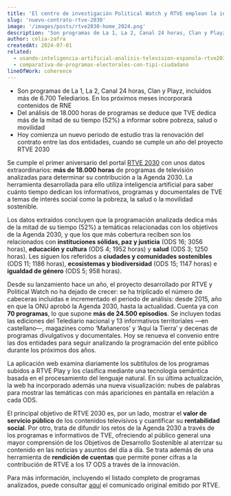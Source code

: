 ```yaml
---
title: 'El centro de investigación Political Watch y RTVE emplean la inteligencia artificial para analizar los temas tratados en 70 espacios informativos'
slug: 'nuevo-contrato-rtve-2030'
image: '/images/posts/rtve2030-home_2024.png'
description: 'Son programas de La 1, La 2, Canal 24 horas, Clan y Playz, incluidos más de 6.700 Telediarios. En los próximos meses incorporará contenidos de RNE. Del análisis de 18.000 horas de programas se deduce que TVE dedica más de la mitad de su tiempo (52%) a informar sobre pobreza, salud o movilidad. Hoy comienza un nuevo periodo de estudio tras la renovación del contrato entre las dos entidades, cuando se cumple un año del proyecto RTVE 2030.'
author: celia-zafra
createdAt: 2024-07-01
related:
  - usando-inteligencia-artificial-analisis-television-espanola-rtve2030
  - comparativa-de-programas-electorales-con-tipi-ciudadano
lineOfWork: coherence
---
```


* Son programas de La 1, La 2, Canal 24 horas, Clan y Playz, incluidos más de 6.700 Telediarios. En los próximos meses incorporará contenidos de RNE
* Del análisis de 18.000 horas de programas se deduce que TVE dedica más de la mitad de su tiempo (52%) a informar sobre pobreza, salud o movilidad
* Hoy comienza un nuevo periodo de estudio tras la renovación del contrato entre las dos entidades, cuando se cumple un año del proyecto RTVE 2030

Se cumple el primer aniversario del portal [RTVE 2030](https://rtve2030.rtve.es/) con unos datos extraordinarios: **más de 18.000 horas** de programas de televisión analizadas para determinar su contribución a la Agenda 2030. La herramienta desarrollada para ello utiliza inteligencia artificial para saber cuánto tiempo dedican los informativos, programas y documentales de TVE a temas de interés social como la pobreza, la salud o la movilidad sostenible.

Los datos extraídos concluyen que la programación analizada dedica más de la mitad de su tiempo (52%) a temáticas relacionadas con los objetivos de la Agenda 2030, y que los que más cobertura reciben son los relacionados con **instituciones sólidas, paz y justicia** (ODS 16; 3056 horas), **educación y cultura** (ODS 4; 1952 horas) y **salud** (ODS 3; 1250 horas). Les siguen los referidos a **ciudades y comunidades sostenibles** (ODS 11; 1186 horas), **ecosistemas y biodiversidad** (ODS 15; 1147 horas) e **igualdad de género** (ODS 5; 958 horas).

Desde su lanzamiento hace un año, el proyecto desarrollado por RTVE y Political Watch no ha dejado de crecer: se ha triplicado el número de cabeceras incluidas e incrementado el periodo de análisis: desde 2015, año en que la ONU aprobó la Agenda 2030, hasta la actualidad. Cuenta ya con **70 programas**, lo que supone **más de 24.500 episodios**. Se incluyen todas las ediciones del Telediario nacional y 13 informativos territoriales —en castellano—, magazines como ‘Mañaneros’ y ‘Aquí la Tierra’ y decenas de programas divulgativos y documentales. Hoy se renueva el convenio entre las dos entidades para seguir analizando la programación del ente público durante los próximos dos años.

La aplicación web examina diariamente los subtítulos de los programas subidos a RTVE Play y los clasifica mediante una tecnología semántica basada en el procesamiento del lenguaje natural. En su última actualización, la web ha incorporado además una nueva visualización: nubes de palabras para mostrar las temáticas con más apariciones en pantalla en relación a cada ODS.

El principal objetivo de RTVE 2030 es, por un lado, mostrar el **valor de servicio público** de los contenidos televisivos y cuantificar su **rentabilidad social**. Por otro, trata de difundir los retos de la Agenda 2030 a través de los programas e informativos de TVE, ofreciendo al público general una mayor comprensión de los Objetivos de Desarrollo Sostenible al aterrizar su contenido en las noticias y asuntos del día a día. Se trata además de una herramienta de **rendición de cuentas** que permite poner cifras a la contribución de RTVE a los 17 ODS a través de la innovación.

Para más información, incluyendo el listado completo de programas analizados, puede consultar [aquí](https://www.rtve.es/rtve/20240620/tve-dedica-mas-mitad-su-tiempo-a-asuntos-agenda-2030-segun-estudio-18000-horas-programas/16155983.shtml) el comunicado original emitido por RTVE.


